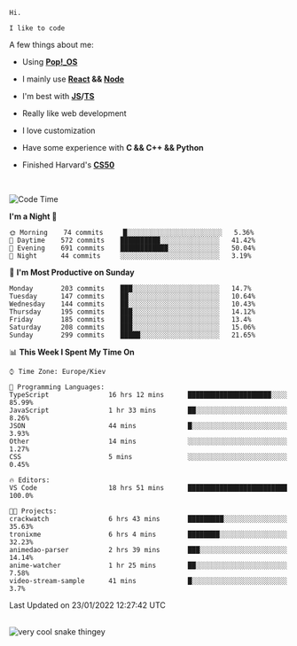 ```
Hi.

I like to code
```

A few things about me:

-   Using **[Pop!\_OS](https://pop.system76.com/)**

-   I mainly use **[React](https://reactjs.org/) && [Node](https://nodejs.org/en/)**

-   I'm best with **[JS](https://www.javascript.com/)/[TS](https://www.typescriptlang.org/)**

-   Really like web development

-   I love customization

-   Have some experience with **C && C++ && Python**

-   Finished Harvard's **[CS50](https://cs50.harvard.edu)**

<br>

<!--START_SECTION:waka-->
![Code Time](http://img.shields.io/badge/Code%20Time-283%20hrs%204%20mins-blue)

**I'm a Night 🦉** 

```text
🌞 Morning    74 commits     █░░░░░░░░░░░░░░░░░░░░░░░░   5.36% 
🌆 Daytime    572 commits    ██████████░░░░░░░░░░░░░░░   41.42% 
🌃 Evening    691 commits    ████████████░░░░░░░░░░░░░   50.04% 
🌙 Night      44 commits     ░░░░░░░░░░░░░░░░░░░░░░░░░   3.19%

```
📅 **I'm Most Productive on Sunday** 

```text
Monday       203 commits    ███░░░░░░░░░░░░░░░░░░░░░░   14.7% 
Tuesday      147 commits    ██░░░░░░░░░░░░░░░░░░░░░░░   10.64% 
Wednesday    144 commits    ██░░░░░░░░░░░░░░░░░░░░░░░   10.43% 
Thursday     195 commits    ███░░░░░░░░░░░░░░░░░░░░░░   14.12% 
Friday       185 commits    ███░░░░░░░░░░░░░░░░░░░░░░   13.4% 
Saturday     208 commits    ███░░░░░░░░░░░░░░░░░░░░░░   15.06% 
Sunday       299 commits    █████░░░░░░░░░░░░░░░░░░░░   21.65%

```


📊 **This Week I Spent My Time On** 

```text
⌚︎ Time Zone: Europe/Kiev

💬 Programming Languages: 
TypeScript               16 hrs 12 mins      █████████████████████░░░░   85.99% 
JavaScript               1 hr 33 mins        ██░░░░░░░░░░░░░░░░░░░░░░░   8.26% 
JSON                     44 mins             █░░░░░░░░░░░░░░░░░░░░░░░░   3.93% 
Other                    14 mins             ░░░░░░░░░░░░░░░░░░░░░░░░░   1.27% 
CSS                      5 mins              ░░░░░░░░░░░░░░░░░░░░░░░░░   0.45%

🔥 Editors: 
VS Code                  18 hrs 51 mins      █████████████████████████   100.0%

🐱‍💻 Projects: 
crackwatch               6 hrs 43 mins       █████████░░░░░░░░░░░░░░░░   35.63% 
tronixme                 6 hrs 4 mins        ████████░░░░░░░░░░░░░░░░░   32.23% 
animedao-parser          2 hrs 39 mins       ███░░░░░░░░░░░░░░░░░░░░░░   14.14% 
anime-watcher            1 hr 25 mins        ██░░░░░░░░░░░░░░░░░░░░░░░   7.58% 
video-stream-sample      41 mins             █░░░░░░░░░░░░░░░░░░░░░░░░   3.7%

```


 Last Updated on 23/01/2022 12:27:42 UTC
<!--END_SECTION:waka-->

<br>

<img title="" src="https://raw.githubusercontent.com/Trunkelis/Trunkelis/output/github-contribution-grid-snake.svg" alt="very cool snake thingey" data-align="left">
